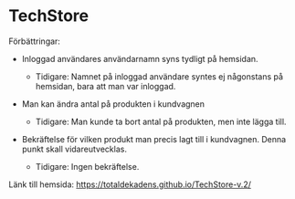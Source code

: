 # TechStore

Förbättringar: 

* Inloggad användares användarnamn syns tydligt på hemsidan.
    * Tidigare: Namnet på inloggad användare syntes ej någonstans på hemsidan, bara att man var inloggad.    
    
* Man kan ändra antal på produkten i kundvagnen
    * Tidigare: Man kunde ta bort antal på produkten, men inte lägga till. 

* Bekräftelse för vilken produkt man precis lagt till i kundvagnen. Denna punkt skall vidareutvecklas. 
    * Tidigare: Ingen bekräftelse.   



Länk till hemsida: https://totaldekadens.github.io/TechStore-v.2/
